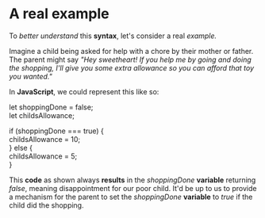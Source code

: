 # A real example

To <em>better understand</em> this <strong>syntax</strong>, let's consider a real <em>example.</em>

Imagine a child being asked for help with a chore by their mother or father. The parent might say <em>"Hey sweetheart! If you help me by going and doing the shopping, I'll give you some extra allowance so you can afford that toy you wanted."</em> 

In <strong>JavaScript</strong>, we could represent this like so:</em>

<p>let shoppingDone = false;<br>
let childsAllowance;</p>

<p>if (shoppingDone === true) {<br>
  childsAllowance = 10;<br>
} else {<br>
  childsAllowance = 5;<br>
}</p>

This <strong>code</strong> as shown always <strong>results</strong> in the <em>shoppingDone</em> <strong>variable</strong> returning <em>false</em>, meaning disappointment for our poor child. It'd be up to us to provide a mechanism for the parent to set the <em>shoppingDone</em> <strong>variable</strong> to <em>true</em> if the child did the shopping.
